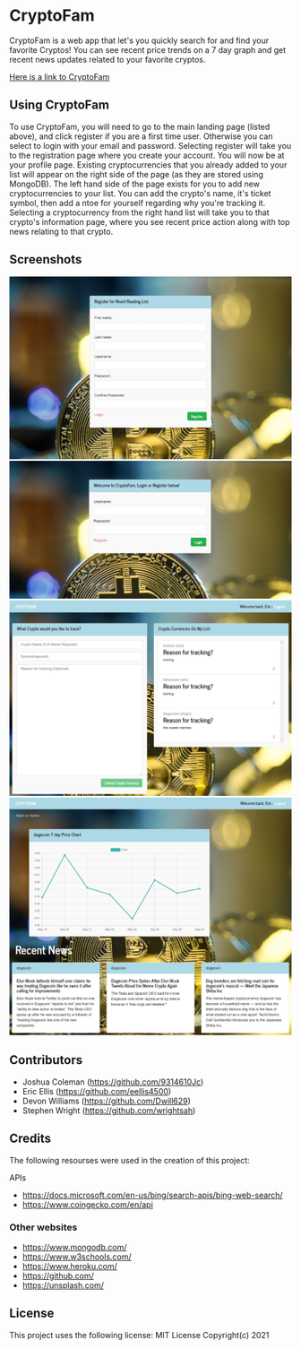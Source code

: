 # CryptoFam

CryptoFam is a web app that let's you quickly search for and find your favorite Cryptos! You can see recent price trends on a 7 day graph and get recent news updates related to your favorite cryptos.

<a href = "https://evening-reaches-40912.herokuapp.com/">Here is a link to CryptoFam</a>

## Using CryptoFam

To use CryptoFam, you will need to go to the main landing page (listed above), and click register if you are a first time user. Otherwise you can select to login with your email and password. Selecting register will take you to the registration page where you create your account. You will now be at your profile page. Existing cryptocurrencies that you already added to your list will appear on the right side of the page (as they are stored using MongoDB). The left hand side of the page exists for you to add new cryptocurrencies to your list. You can add the crypto's name, it's ticket symbol, then add a ntoe for yourself regarding why you're tracking it. Selecting a cryptocurrency from the right hand list will take you to that crypto's information page, where you see recent price action along with top news relating to that crypto.

## Screenshots

![registration](./client/src/utils/images/registerpage.jpg)
![login](./client/src/utils/images/loginpage.jpg)
![profile](./client/src/utils/images/dashboard.jpg)
![dashboard](./client/src/utils/images/dogecoin.jpg)

## Contributors

- Joshua Coleman (https://github.com/9314610Jc)
- Eric Ellis (https://github.com/eellis4500)
- Devon Williams (https://github.com/Dwill629)  
- Stephen Wright (https://github.com/wrightsah)  

## Credits

The following resourses were used in the creation of this project:

APIs
- https://docs.microsoft.com/en-us/bing/search-apis/bing-web-search/
- https://www.coingecko.com/en/api

### Other websites

- https://www.mongodb.com/
- https://www.w3schools.com/
- https://www.heroku.com/
- https://github.com/
- https://unsplash.com/

## License

This project uses the following license: MIT License Copyright(c) 2021
